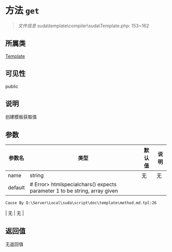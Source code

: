 # 方法 `get`

> *文件信息* suda\template\compiler\suda\Template.php: 153~162

## 所属类 

[Template](../Template.md)

## 可见性

 public 

## 说明

创建模板获取值

## 参数


| 参数名 | 类型 | 默认值 | 说明 |
|--------|-----|-------|-------|
| name |  string | 无 | 无 |
| default |  # Error> htmlspecialchars() expects parameter 1 to be string, array given
	Cause By D:\Server\Local\suda\script\doc\template\method.md.tpl:26
 | 无 | 无 |



## 返回值

无返回值
